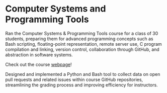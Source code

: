 # Computer Systems and Programming Tools 

Ran the Computer Systems & Programming Tools course for a class of 30 students, preparing them for advanced programming concepts such as Bash scripting, floating-point representation, remote server use, C program compilation and linking, version control, collaboration through GitHub, and abstraction in software systems. 

Check out the course [webpage](https://compsys-progtools.github.io/spring2025)! 

Designed and implemented a Python and Bash tool to collect data on open pull requests and related issues within course GitHub repositories, streamlining the grading process and improving efficiency for instructors.